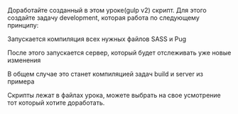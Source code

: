 Доработайте созданный в этом уроке(gulp v2) скрипт. Для этого создайте задачу development, которая работа по следующему принципу:

Запускается компиляция всех нужных файлов SASS и Pug

После этого запускается сервер, который будет отслеживать уже новые изменения

В общем случае это станет компиляцией задач build и server из примера

Скрипты лежат в файлах урока, можете выбрать на свое усмотрение тот который хотите доработать.